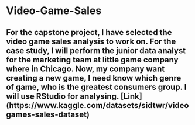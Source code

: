 # Video-Game-Sales
<h2>
For the capstone project, I have selected the video game sales analysis to work on. For the case study, I will perform the junior data analyst for the marketing team at little game company where in Chicago. Now, my company want creating a new game, I need know which genre of game, who is the greatest consumers group. I will use RStudio for analysing.  
[Link](https://www.kaggle.com/datasets/sidtwr/videogames-sales-dataset)
</h2>
